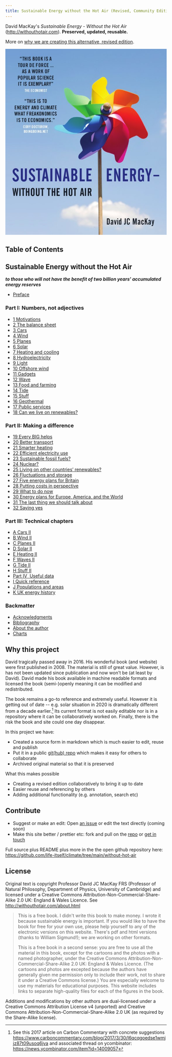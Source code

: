 ```yaml
---
title: Sustainable Energy without the Hot Air (Revised, Community Edition)
---
```


David MacKay's *Sustainable Energy - Without the Hot Air* (http://withouthotair.com). **Preserved, updated, reusable.**

More on [why we are creating this alternative, revised edition](#why-this-project).

![cover](/img/without-hot-air/cover.jpg)

## Table of Contents

## Sustainable Energy without the Hot Air

***to those who will not have the benefit of two billion years' accumulated energy reserves***

* [Preface](/without-hot-air/preface)

### Part I: Numbers, not adjectives

* [1 Motivations](/without-hot-air/chap01)
* [2 The balance sheet](/without-hot-air/chap02)
* [3 Cars](/without-hot-air/chap03)
* [4 Wind](/without-hot-air/chap04)
* [5 Planes](/without-hot-air/chap05)
* [6 Solar](/without-hot-air/chap06)
* [7 Heating and cooling](/without-hot-air/chap07)
* [8 Hydroelectricity](/without-hot-air/chap08)
* [9 Light](/without-hot-air/chap09)
* [10 Offshore wind](/without-hot-air/chap10)
* [11 Gadgets](/without-hot-air/chap11)
* [12 Wave](/without-hot-air/chap12)
* [13 Food and farming](/without-hot-air/chap13)
* [14 Tide](/without-hot-air/chap14)
* [15 Stuff](/without-hot-air/chap15)
* [16 Geothermal](/without-hot-air/chap16)
* [17 Public services](/without-hot-air/chap17)
* [18 Can we live on renewables?](/without-hot-air/chap18)

### Part II: Making a difference

* [19 Every BIG helps](/without-hot-air/chap19)
* [20 Better transport](/without-hot-air/chap20)
* [21 Smarter heating](/without-hot-air/chap21)
* [22 Efficient electricity use](/without-hot-air/chap22)
* [23 Sustainable fossil fuels?](/without-hot-air/chap23)
* [24 Nuclear?](/without-hot-air/chap24)
* [25 Living on other countries’ renewables?](/without-hot-air/chap25)
* [26 Fluctuations and storage](/without-hot-air/chap26)
* [27 Five energy plans for Britain](/without-hot-air/chap27)
* [28 Putting costs in perspective](/without-hot-air/chap28)
* [29 What to do now](/without-hot-air/chap29)
* [30 Energy plans for Europe, America, and the World](/without-hot-air/chap30)
* [31 The last thing we should talk about](/without-hot-air/chap31)
* [32 Saying yes](/without-hot-air/chap32)

### Part III: Technical chapters

* [A Cars II](/without-hot-air/chapA)
* [B Wind II](/without-hot-air/chapB)
* [C Planes II](/without-hot-air/chapC)
* [D Solar II](/without-hot-air/chapD)
* [E Heating II](/without-hot-air/chapE)
* [F Waves II](/without-hot-air/chapF)
* [G Tide II](/without-hot-air/chapG)
* [H Stuff II](/without-hot-air/chapH)
* [Part IV  Useful data](/without-hot-air/partIV)
* [I Quick reference](/without-hot-air/chapI)
* [J Populations and areas](/without-hot-air/chapJ)
* [K UK energy history](/without-hot-air/chapK)

### Backmatter

* [Acknowledgments](/without-hot-air/acknowledgments)
* [Bibliography](/without-hot-air/bibliography)
* [About the author](/without-hot-air/author)
* [Charts](/without-hot-air/charts)

## Why this project

David tragically passed away in 2016. His wonderful book (and website) were first published in 2008. The material is still of great value. However, is has not been updated since publication and now won't be (at least by David). David made his book available in machine readable formats and licensed the book (semi-)openly meaning it can be modified and redistributed.

The book remains a go-to reference and extremely useful. However it is getting out of date -- e.g. solar situation in 2020 is dramatically different from a decade earlier.[^1] Its current format is not easily editable nor is in a repository where it can be collaboratively worked on. Finally, there is the risk the book and site could one day disappear.

In this project we have:

* Created a source form in markdown which is much easier to edit, reuse and publish
* Put it in a public [git(hub) repo][git] which makes it easy for others to collaborate
* Archived original material so that it is preserved

What this makes possible

* Creating a revised edition collaboratively to bring it up to date
* Easier reuse and referencing by others
* Adding additional functionality (e.g. annotation, search etc)

[git]: https://github.com/life-itself/climate/tree/main/without-hot-air

[^1]: See this 2017 article on Carbon Commentary with concrete suggestions https://www.carboncommentary.com/blog/2017/3/30/l6qcqgoedse1wmjjz87t09usoq6jva and associated thread on ycombinator: https://news.ycombinator.com/item?id=14009057

## Contribute

* Suggest or make an edit: Open [an issue](https://github.com/life-itself/climate/issues) or edit the text directly (coming soon)
* Make this site better / prettier etc: fork and pull on the [repo](git) or [get in touch][contact]

Full source plus README plus more in the the open github repository here: https://github.com/life-itself/climate/tree/main/without-hot-air

[contact]: https://lifeitself.us/contact

## License

Original text is copyright Professor David JC MacKay FRS (Professor of Natural Philosophy, Department of Physics, University of Cambridge) and licensed under a Creative Commons Attribution-Non-Commercial-Share-Alike 2.0 UK: England & Wales Licence. See http://withouthotair.com/about.html

> This is a free book. I didn't write this book to make money. I wrote it because sustainable energy is important. If you would like to have the book for free for your own use, please help yourself to any of the electronic versions on this website. There's pdf and html versions (thanks to William Sigmund!); we are working on other formats.
>
> This is a free book in a second sense: you are free to use all the material in this book, except for the cartoons and the photos with a named photographer, under the Creative Commons Attribution-Non-Commercial-Share-Alike 2.0 UK: England & Wales Licence. (The cartoons and photos are excepted because the authors have generally given me permission only to include their work, not to share it under a Creative Commons license.) You are especially welcome to use my materials for educational purposes. This website includes links to separate high-quality files for each of the figures in the book.

Additions and modifications by other authors are dual-licensed under a Creative Commons Attribution License v4 (unported) and Creative Commons Attribution-Non-Commercial-Share-Alike 2.0 UK (as required by the Share-Alike license).

